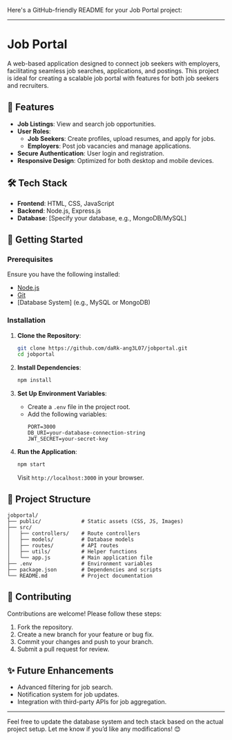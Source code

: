 Here's a GitHub-friendly README for your Job Portal project:

---

# Job Portal

A web-based application designed to connect job seekers with employers, facilitating seamless job searches, applications, and postings. This project is ideal for creating a scalable job portal with features for both job seekers and recruiters.

## 🌟 Features

- **Job Listings**: View and search job opportunities.
- **User Roles**:
  - **Job Seekers**: Create profiles, upload resumes, and apply for jobs.
  - **Employers**: Post job vacancies and manage applications.
- **Secure Authentication**: User login and registration.
- **Responsive Design**: Optimized for both desktop and mobile devices.

## 🛠️ Tech Stack

- **Frontend**: HTML, CSS, JavaScript
- **Backend**: Node.js, Express.js
- **Database**: [Specify your database, e.g., MongoDB/MySQL]

## 🚀 Getting Started

### Prerequisites

Ensure you have the following installed:

- [Node.js](https://nodejs.org/)
- [Git](https://git-scm.com/)
- [Database System] (e.g., MySQL or MongoDB)

### Installation

1. **Clone the Repository**:
   ```bash
   git clone https://github.com/daRk-ang3L07/jobportal.git
   cd jobportal
   ```

2. **Install Dependencies**:
   ```bash
   npm install
   ```

3. **Set Up Environment Variables**:
   - Create a `.env` file in the project root.
   - Add the following variables:
     ```env
     PORT=3000
     DB_URI=your-database-connection-string
     JWT_SECRET=your-secret-key
     ```

4. **Run the Application**:
   ```bash
   npm start
   ```
   Visit `http://localhost:3000` in your browser.

## 📂 Project Structure

```
jobportal/
├── public/             # Static assets (CSS, JS, Images)
├── src/
│   ├── controllers/    # Route controllers
│   ├── models/         # Database models
│   ├── routes/         # API routes
│   ├── utils/          # Helper functions
│   └── app.js          # Main application file
├── .env                # Environment variables
├── package.json        # Dependencies and scripts
└── README.md           # Project documentation
```

## 🤝 Contributing

Contributions are welcome! Please follow these steps:

1. Fork the repository.
2. Create a new branch for your feature or bug fix.
3. Commit your changes and push to your branch.
4. Submit a pull request for review.



## ✨ Future Enhancements

- Advanced filtering for job search.
- Notification system for job updates.
- Integration with third-party APIs for job aggregation.

---

Feel free to update the database system and tech stack based on the actual project setup. Let me know if you’d like any modifications! 😊
